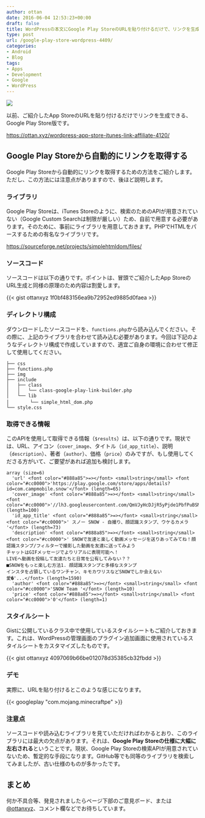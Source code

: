 ```yaml
---
author: ottan
date: 2016-06-04 12:53:23+00:00
draft: false
title: WordPressの本文にGoogle Play StoreのURLを貼り付けるだけで、リンクを生成できるようにする
type: post
url: /google-play-store-wordpress-4409/
categories:
- Android
- Blog
tags:
- Apps
- Development
- Google
- WordPress
---
```


![](/images/2016/06/160604-5752cc4aacb45.jpg)






以前、ご紹介したApp StoreのURLを貼り付けるだけでリンクを生成できる、Google Play Store版です。



https://ottan.xyz/wordpress-app-store-itunes-link-affiliate-4120/



## Google Play Storeから自動的にリンクを取得する





Google Play Storeから自動的にリンクを取得するための方法をご紹介します。ただし、この方法には注意点がありますので、後ほど説明します。





### ライブラリ





Google Play Storeは、iTunes Storeのように、検索のためのAPIが用意されていない（Google Custom Searchは制限が厳しい）ため、自前で用意する必要があります。そのために、事前にライブラリを用意しておきます。PHPでHTMLをパースするための有名なライブラリです。



https://sourceforge.net/projects/simplehtmldom/files/



### ソースコード





ソースコードは以下の通りです。ポイントは、冒頭でご紹介したApp StoreのURL生成と同様の原理のため内容は割愛します。



{{< gist ottanxyz 1f0bf483156ea9b72952ed9885d0faea >}}



### ディレクトリ構成





ダウンロードしたソースコードを、`functions.php`から読み込んでください。その際に、上記のライブラリを合わせて読み込む必要があります。今回は下記のようなディレクトリ構成で作成していますので、適宜ご自身の環境に合わせて修正して使用してください。




    
    ├── css
    ├── functions.php
    ├── img
    ├── include
    │   ├── class
    │   │   └── class-google-play-link-builder.php
    │   └── lib
    │   　   └── simple_html_dom.php
    └── style.css





### 取得できる情報





このAPIを使用して取得できる情報（`$results`）は、以下の通りです。現状では、URL、アイコン（`cover_image`、タイトル（`id_app_title`）、説明（`description`）、著者（`author`）、価格（`price`）のみですが、もし使用してくださる方がいて、ご要望があれば追加も検討します。




    
    array (size=6)
      'url' <font color="#888a85">=></font> <small>string</small> <font color="#cc0000">'https://play.google.com/store/apps/details?id=com.campmobile.snow'</font> (length=65)
      'cover_image' <font color="#888a85">=></font> <small>string</small> <font color="#cc0000">'//lh3.googleusercontent.com/QmVJyHcDJjR5yPjde1PbfPuBSMNEBHdB0Q1qOEJrhMIEQ0rySmOKWxrCosQ2B0umhTE=w300'</font> (length=100)
      'id_app_title' <font color="#888a85">=></font> <small>string</small> <font color="#cc0000">' スノー SNOW - 自撮り、顔認識スタンプ、ウケるカメラ '</font> (length=73)
      'description' <font color="#888a85">=></font> <small>string</small> <font color="#cc0000">' SNOWで友達と楽しく動画メッセージを送りあってみてね！顔認識スタンプ/フィルターで撮影した動画を友達に送ってみよう
    チャットはGIFメッセージでよりリアルに表現可能へ！
    LIVEへ動画を投稿して友達たちと日常を公有してみない？？
    ■SNOWをもっと楽しむ方法1. 顔認識スタンプと多様なスタンプ
    インスタを占領しているワンチャン、キモカワリスなどSNOWでしか会えない
    愛�'...</font> (length=1590)
      'author' <font color="#888a85">=></font> <small>string</small> <font color="#cc0000">'SNOW Team '</font> (length=10)
      'price' <font color="#888a85">=></font> <small>string</small> <font color="#cc0000">'0'</font> (length=1)
    





### スタイルシート





Gistに公開しているクラス中で使用しているスタイルシートもご紹介しておきます。これは、WordPressの管理画面のプラグイン追加画面に使用されているスタイルシートをカスタマイズしたものです。



{{< gist ottanxyz 4097069b66be012078d35385cb32fbdd >}}



### デモ





実際に、URLを貼り付けるとこのような感じになります。



{{< googleplay "com.mojang.minecraftpe" >}}



### 注意点





ソースコードや読み込むライブラリを見ていただければわかるとおり、このライブラリには最大の欠点があります。それは、**Google Play Storeの仕様に大幅に左右される**ということです。現状、Google Play Storeの検索APIが用意されていないため、暫定的な手段になります。GitHub等でも同等のライブラリを検索してみましたが、古い仕様のものが多かったです。





## まとめ





何か不具合等、発見されましたらページ下部のご意見ボード、または[@ottanxyz](https://twitter.com/ottanxyz)、コメント欄などでお待ちしています。

